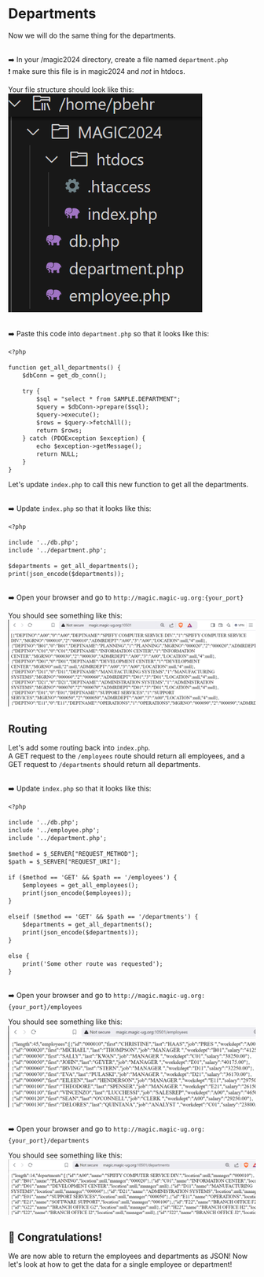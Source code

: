 # Departments
Now we will do the same thing for the departments.  

<br>➡️ In your /magic2024 directory, create a file named `department.php`  
❗ make sure this file is in magic2024 and *not* in htdocs.  


Your file structure should look like this:   
![file structure](images/files.PNG)  



<br>➡️ Paste this code into `department.php` so that it looks like this: 
```
<?php

function get_all_departments() {
    $dbConn = get_db_conn();

    try {
        $sql = "select * from SAMPLE.DEPARTMENT";
        $query = $dbConn->prepare($sql);
        $query->execute(); 
        $rows = $query->fetchAll();
        return $rows; 
    } catch (PDOException $exception) {
        echo $exception->getMessage();
        return NULL;
    } 
}
```


Let's update `index.php` to call this new function to get all the departments.  

<br>➡️ Update `index.php` so that it looks like this:
```
<?php

include '../db.php';
include '../department.php';

$departments = get_all_departments();
print(json_encode($departments));
```


<br>➡️ Open your browser and go to `http://magic.magic-ug.org:{your_port}`  

You should see something like this:  
![server array](images/departments.PNG)   


## Routing
Let's add some routing back into `index.php`.  
A GET request to the `/employees` route should return all employees, and a GET request to `/departments` should return all departments.  

<br>➡️ Update `index.php` so that it looks like this:
```
<?php

include '../db.php';
include '../employee.php';
include '../department.php';

$method = $_SERVER["REQUEST_METHOD"];
$path = $_SERVER["REQUEST_URI"];

if ($method == 'GET' && $path == '/employees') {
    $employees = get_all_employees();
    print(json_encode($employees));
}

elseif ($method == 'GET' && $path == '/departments') {
    $departments = get_all_departments();
    print(json_encode($departments));
}

else {
    print('Some other route was requested');
}
```


<br>➡️ Open your browser and go to `http://magic.magic-ug.org:{your_port}/employees`  

You should see something like this:  
![server array](images/route_employees.PNG)   



<br>➡️ Open your browser and go to `http://magic.magic-ug.org:{your_port}/departments`  

You should see something like this:  
![server array](images/route_departments.PNG)   



## 🚀 Congratulations!
We are now able to return the employees and departments as JSON!
Now let's look at how to get the data for a single employee or department!
